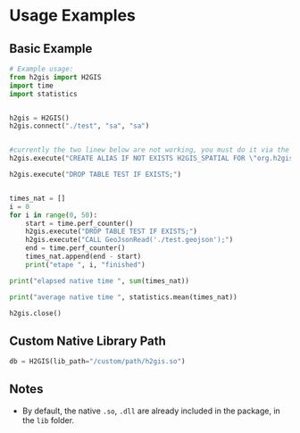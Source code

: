 # Usage Examples

## Basic Example

```python
# Example usage:
from h2gis import H2GIS
import time
import statistics


h2gis = H2GIS()
h2gis.connect("./test", "sa", "sa")


#currently the two linew below are not working, you must do it via the .jar of h2gis, otherwise nothing will work
h2gis.execute("CREATE ALIAS IF NOT EXISTS H2GIS_SPATIAL FOR \"org.h2gis.functions.factory.H2GISFunctions.load\";")

h2gis.execute("DROP TABLE TEST IF EXISTS;")


times_nat = []
i = 0
for i in range(0, 50):
    start = time.perf_counter()
    h2gis.execute("DROP TABLE TEST IF EXISTS;")
    h2gis.execute("CALL GeoJsonRead('./test.geojson');")
    end = time.perf_counter()
    times_nat.append(end - start)
    print("etape ", i, "finished")

print("elapsed native time ", sum(times_nat))

print("average native time ", statistics.mean(times_nat))

h2gis.close()
```

## Custom Native Library Path

```python
db = H2GIS(lib_path="/custom/path/h2gis.so")
```

## Notes
- By default, the native `.so`, `.dll` are already included in the package, in the `lib` folder.
